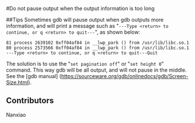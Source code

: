 #Do not pause output when the output information is too long

##Tips
Sometimes gdb will pause output when gdb outputs more information, and will print a message such as "`---Type <return> to continue, or q <return> to quit---`", as shown below:
```
81 process 2639102 0xff04af84 in __lwp_park () from /usr/lib/libc.so.1
80 process 2573566 0xff04af84 in __lwp_park () from /usr/lib/libc.so.1
---Type <return> to continue, or q <return> to quit---Quit
```


The solution is to use the "`set pagination off`" or "`set height 0`" command. This way gdb will be all output, and will not pause in the middle.
See the [gdb manual] (https://sourceware.org/gdb/onlinedocs/gdb/Screen-Size.html).

## Contributors

Nanxiao

